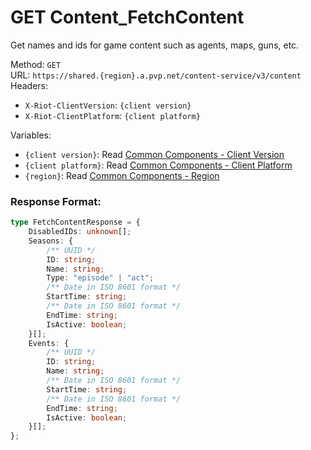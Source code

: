 <!--

This file is automatically generated!
Do not edit it directly!
See https://github.com/techchrism/valorant-api-docs/blob/trunk/contributing.md for more information.

-->

# GET Content_FetchContent

Get names and ids for game content such as agents, maps, guns, etc.  


Method: `GET`  
URL: `https://shared.{region}.a.pvp.net/content-service/v3/content`  
Headers:
 - `X-Riot-ClientVersion`: `{client version}`
 - `X-Riot-ClientPlatform`: `{client platform}`

Variables:
 - `{client version}`: Read [Common Components - Client Version](../common-components.md#client-version)
 - `{client platform}`: Read [Common Components - Client Platform](../common-components.md#client-platform)
 - `{region}`: Read [Common Components - Region](../common-components.md#region)


### Response Format:
```ts
type FetchContentResponse = {
    DisabledIDs: unknown[];
    Seasons: {
        /** UUID */
        ID: string;
        Name: string;
        Type: "episode" | "act";
        /** Date in ISO 8601 format */
        StartTime: string;
        /** Date in ISO 8601 format */
        EndTime: string;
        IsActive: boolean;
    }[];
    Events: {
        /** UUID */
        ID: string;
        Name: string;
        /** Date in ISO 8601 format */
        StartTime: string;
        /** Date in ISO 8601 format */
        EndTime: string;
        IsActive: boolean;
    }[];
};
```
